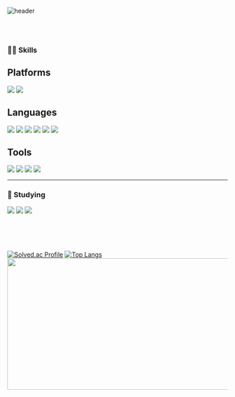 ![header](https://capsule-render.vercel.app/api?type=blur&color=auto&height=300&section=header&text=JIWON%20CHOI&fontSize=90&animation=fadeIn)


<br/><br/>
<div >
  <h3>💪🏻 Skills</h3>
<h2>Platforms</h2>
<div>
<img src="https://img.shields.io/badge/react-61DAFB?style=for-the-badge&logo=react&logoColor=black">
<img src="https://img.shields.io/badge/reactnative-41454A?style=for-the-badge&logo=react&logoColor=61DAFB">
</div>
<h2>Languages</h2>
<div>
  <img src="https://img.shields.io/badge/javascript-F7DF1E?style=for-the-badge&logo=javascript&logoColor=black">
  <img src="https://img.shields.io/badge/typescript-004088?style=for-the-badge&logo=typescript&logoColor=black">
  <img src="https://img.shields.io/badge/html5-E34F26?style=for-the-badge&logo=html5&logoColor=white">
  <img src="https://img.shields.io/badge/css-1572B6?style=for-the-badge&logo=css3&logoColor=white">
  <img src="https://img.shields.io/badge/java-007396?style=for-the-badge&logo=java&logoColor=white">
  <img src="https://img.shields.io/badge/kotlin-7F52FF?style=for-the-badge&logo=kotlin&logoColor=white">
</div>
<h2>Tools</h2>
<div>
  <img src="https://img.shields.io/badge/github-181717?style=for-the-badge&logo=github&logoColor=white">
 <img src="https://img.shields.io/badge/git-F05032?style=for-the-badge&logo=git&logoColor=white">
<img src="https://img.shields.io/badge/notion-black?style=for-the-badge&logo=notion&logoColor=white">
   <img src="https://img.shields.io/badge/figma-F24E1E?style=for-the-badge&logo=figma&logoColor=A100FF">
</div>

<hr/>
<h3>💬 Studying</h3>
<div>
   <img src="https://img.shields.io/badge/android-3DDC84?style=for-the-badge&logo=android&logoColor=white">
  <img src="https://img.shields.io/badge/vue.js-4FC08D?style=for-the-badge&logo=vue.js&logoColor=white">
    <img src="https://img.shields.io/badge/tailwindcss-06B6D4?style=for-the-badge&logo=tailwindcss&logoColor=white">

</div>
</div>
<!--![Anurag's GitHub stats](https://github-readme-stats.vercel.app/api?username=zziwonCHOI&show_icons=true&theme=radical)-->

<!--
**zziwonCHOI/zziwonCHOI** is a ✨ _special_ ✨ repository because its `README.md` (this file) appears on your GitHub profile.

Here are some ideas to get you started:

- 🔭 I’m currently working on ...
- 🌱 I’m currently learning ...
- 👯 I’m looking to collaborate on ...
- 🤔 I’m looking for help with ...
- 💬 Ask me about ...
- 📫 How to reach me: ...
- 😄 Pronouns: ...
- ⚡ Fun fact: ...
-->
<br><br><br><br>
[![Solved.ac Profile](http://mazassumnida.wtf/api/v2/generate_badge?boj=wldnjssem6)](https://solved.ac/wldnjssem6/)
[![Top Langs](https://github-readme-stats.vercel.app/api/top-langs/?username=zziwonchoi&layout=compact&show_icons=true&theme=radical)](https://github.com/anuraghazra/github-readme-stats)
<a href="https://www.solve-nyang.com"><img src="https://api.solve-nyang.com/compose/wldnjssem6" width="600" height="300"/></a>
